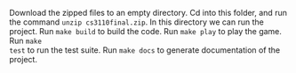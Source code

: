 Download the zipped files to an empty directory. Cd into this folder, and run the command <code>unzip cs3110final.zip</code>. In this directory we can run the project.
Run <code>make build</code> to build the code.
Run <code>make play</code> to play the game.
Run <code>make test</code> to run the test suite.
Run <code>make docs</code> to generate documentation of the project.